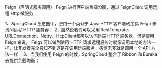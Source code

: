Feign（声明式服务调用）
Feign 进行客户端负载均衡，通过 FeignClient 调用远程 Http 微服务


1、SpringCloud 生态圈中，使用一个类似于 Java HTTP 客户端的工具 Feign 来访问远程 HTTP 服务器；
2、虽然说我们可以采用 RestTemplate、URLConnection、Netty、HttpClient都可以访问远端 HTTP 服务器，但是使用 Feign 来说，
Feign 可以做到使用 HTTP 请求远程服务时就像调用本地的方法一样，让开发者完全感知不到这是在调用远端服务，感觉无非就是调用一个 API 方法一样；
3、当我们使用 Feign 的时候，SpringCloud 整合了 Ribbon 和 Eureka 去提供负载均衡；
